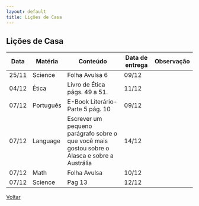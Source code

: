 ```yaml
---
layout: default
title: Lições de Casa
---
```


## Lições de Casa

Data|Matéria|Conteúdo|Data de entrega|Observação
---|---|---|---|---
25/11|Science|Folha Avulsa 6|09/12|
04/12|Ética|Livro de Ética págs. 49 a 51.|11/12|
07/12|Português|E-Book Literário- Parte 5 pág. 10|09/12|
07/12|Language|Escrever um pequeno parágrafo sobre o que você mais gostou sobre o Alasca e sobre a Austrália|14/12|
07/12|Math|Folha Avulsa|10/12|
07/12|Science|Pag 13|12/12|

[Voltar](../)
